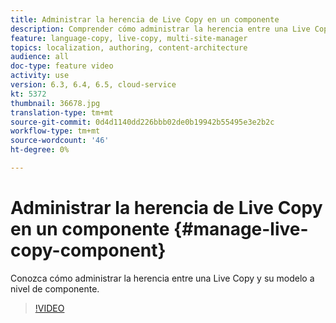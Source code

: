 ```yaml
---
title: Administrar la herencia de Live Copy en un componente
description: Comprender cómo administrar la herencia entre una Live Copy y su modelo a nivel de componente
feature: language-copy, live-copy, multi-site-manager
topics: localization, authoring, content-architecture
audience: all
doc-type: feature video
activity: use
version: 6.3, 6.4, 6.5, cloud-service
kt: 5372
thumbnail: 36678.jpg
translation-type: tm+mt
source-git-commit: 0d4d1140dd226bbb02de0b19942b55495e3e2b2c
workflow-type: tm+mt
source-wordcount: '46'
ht-degree: 0%

---
```



# Administrar la herencia de Live Copy en un componente {#manage-live-copy-component}

Conozca cómo administrar la herencia entre una Live Copy y su modelo a nivel de componente.

>[!VIDEO](https://video.tv.adobe.com/v/36678?quality=12&learn=on)
